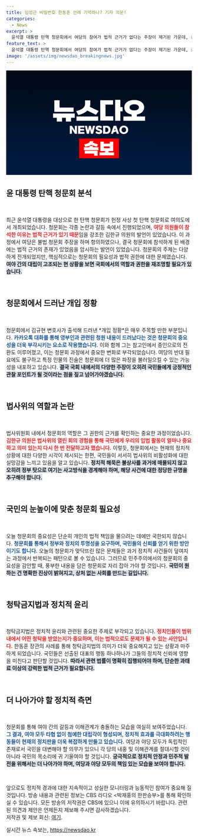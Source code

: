 ```yaml
---
title: 임성근 비밀번호 한동훈 선례 기억하나? 기자 의문!
categories:
  - News
excerpt: >
  윤석열 대통령 탄핵 청문회에서 여당의 참여가 법적 근거가 없다는 주장이 제기된 가운데, 공익 제보자 김규현이 영부인 개입 정황을 폭로해 관심을 모았다. 한동훈 법무부 장관의 사과와 나경원의 청탁 의혹도 중요한 쟁점으로 떠오르며, 국회가 사실상 새로운 전환점을 맞이하고 있다.
feature_text: >
  윤석열 대통령 탄핵 청문회에서 여당의 참여가 법적 근거가 없다는 주장이 제기된 가운데, 공익 제보자 김규현이 영부인 개입 정황을 폭로해 관심을 모았다. 한동훈 법무부 장관의 사과와 나경원의 청탁 의혹도 중요한 쟁점으로 떠오르며, 국회가 사실상 새로운 전환점을 맞이하고 있다.
image: '/assets/img/newsdao_breakingnews.jpg'
---
```


<p><img src="/assets/img/newsdao_breakingnews.jpg" alt="ranknews 속보" /></p>

<h2 data-ke-size="size26">윤 대통령 탄핵 청문회 분석</h2>

<p data-ke-size="size16">&nbsp;</p>

<p data-ke-size="size16">최근 윤석열 대통령을 대상으로 한 탄핵 청문회가 헌정 사상 첫 탄핵 청문회로 여의도에서 개최되었습니다. 청문회는 각종 논란과 갈등 속에서 진행되었으며, <b><span style="color: #ee2323;">여당 의원들이 참석한 이유는 법적 근거가 있기 때문</span></b>임을 강조한 김한규 의원의 발언이 있었습니다. 이 과정에서 여당은 불법 청문회 주장을 하며 항의하였으나, 결국 청문회에 참석하게 된 배경에는 법적 근거의 존재가 있었음을 암시하는 발언이 있었습니다. 청문회의 주제는 다양하게 전개되었지만, 핵심적으로는 청문회의 필요성과 법적 권한에 대한 문제였습니다. <b><span style="background-color: #21538527;">여야 간의 대립이 고조되는 현 상황을 보면 국회에서의 역할과 권한을 재조명할 필요가 있습니다.</span></b></p>

<p data-ke-size="size16">&nbsp;</p>

<h2 data-ke-size="size26">청문회에서 드러난 개입 정황</h2>

<p data-ke-size="size16">&nbsp;</p>

<p data-ke-size="size16">청문회에서 김규현 변호사가 출석해 드러낸 *개입 정황*은 매우 주목할 만한 부분입니다. <b><span style="color: #1a5490;">카카오톡 대화를 통해 영부인과 관련된 청원 내용이 드러났다는 것은 청문회의 중요성을 더욱 부각시키는 요소로 작용했습니다.</span></b> 이와 함께 그는 참고인에서 증인으로의 전환도 이루어졌고, 이는 청문회 과정에서 중요한 변화로 부각되었습니다. 여당의 반대 필요에도 불구하고 특정 인물의 진술은 청문회에 더 많은 파장을 불러일으킬 수 있는 가능성을 내포하고 있습니다. <b><span style="background-color: #21538527;">결국 국회 내에서의 다양한 주장이 오히려 국민들에게 긍정적인 관찰 포인트가 될 것이라는 점을 짚고 넘어가야겠습니다.</span></b></p>

<p data-ke-size="size16">&nbsp;</p>

<h2 data-ke-size="size26">법사위의 역할과 논란</h2>

<p data-ke-size="size16">&nbsp;</p>

<p data-ke-size="size16">법사위원회 내에서 청문회의 역할은 그 권한의 근거를 확인하는 중요한 과정이었습니다. <b><span style="color: #ee2323;">김한규 의원은 법사위의 열린 회의 경험을 통해 국민에게 우리의 입법 활동이 얼마나 중요하고 의미 있는지 다시 한 번 전달하고자 했습니다.</span></b> 이렇듯, 청문회에서는 현재의 정치적 상황에 대한 다양한 시각이 제시되는 한편, 국민들이 서서히 법사위의 비활성화에 대한 실망감을 느끼고 있음을 알고 있습니다. <b><span style="background-color: #21538527;">정치적 해묵은 불상사를 과거에 매몰되지 않고 오히려 정부 탓으로 여기는 사고방식을 경계해야 하며, 해당 사건에 대한 정당한 규명을 추구해야 합니다.</span></b></p>

<p data-ke-size="size16">&nbsp;</p>

<h2 data-ke-size="size26">국민의 눈높이에 맞춘 청문회 필요성</h2>

<p data-ke-size="size16">&nbsp;</p>

<p data-ke-size="size16">오늘 청문회의 중요성은 단순히 개인의 법적 책임을 물으려는 데에만 국한되지 않습니다. <b><span style="color: #1a5490;">청문회를 통해서 정부와 정치의 투명성을 요구하며, 국민들의 신뢰를 얻기 위한 방안이기도 합니다.</span></b> 오늘의 청문회가 맞닥뜨린 많은 문제들은 과거 정치적 사건들이 덮여지는 과정에서 반복되는 패턴으로 볼 수 있습니다. 그러므로 민주주의에서의 청문회의 중요성을 감안할 때, 풍부한 내용을 담은 청문회로 자리 잡아 가야 할 것입니다. <b><span style="background-color: #21538527;">국민이 원하는 건 명확한 진상이 밝혀지고, 상처 없는 사회를 만드는 길입니다.</span></b></p>

<p data-ke-size="size16">&nbsp;</p>

<h2 data-ke-size="size26">청탁금지법과 정치적 윤리</h2>

<p data-ke-size="size16">&nbsp;</p>

<p data-ke-size="size16">청탁금지법은 정치적 윤리와 관련된 중요한 주제로 부각되고 있습니다. <b><span style="color: #ee2323;">정치인들이 범위 내에서 어떤 청탁을 받았는지가 중요하며, 이는 법적으로도 문제가 될 수 있는 사안입니다.</span></b> 한동훈 장관의 사례를 통해 청탁금지법의 의미가 더욱 중요해지고 있는 상황과 마주하게 되었습니다. 국민들은 선출된 대표의 행동 하나하나가 그들의 정치적 신뢰에 영향을 미친다고 판단할 것입니다. <b><span style="background-color: #21538527;">따라서 관련 법률이 명확히 집행되어야 하며, 단순한 과태료 이상의 강력한 법적 근거가 필요합니다.</span></b></p>

<p data-ke-size="size16">&nbsp;</p>

<h2 data-ke-size="size26">더 나아가야 할 정치적 측면</h2>

<p data-ke-size="size16">&nbsp;</p>

<p data-ke-size="size16">청문회를 통해 여야 간의 갈등과 이해관계가 충돌하는 모습을 여실히 보여주었습니다. <b><span style="color: #1a5490;">그 결과, 여야 모두 타협 없이 첨예한 대립각이 형성되며, 정치적 효과를 극대화하려는 행동들이 현재의 정치판을 더욱 복잡하게 만들고 있습니다.</span></b> 여당과 야당 모두가 독립적인 존재로서 국민을 대변해야 할 의무가 있으니 각 당의 내홍 및 이해관계를 절대시할 것이 아니라 국민의 목소리에 귀 기울여야 할 것입니다. <b><span style="background-color: #21538527;">궁극적으로 정치적 안정과 민주적 발전을 위해서는 더 나아가야 하며, 여당과 야당 모두의 책임 있는 모습을 보여야 합니다.</span></b></p>

<p data-ke-size="size16">&nbsp;</p>

<p data-ke-size="size16">앞으로도 정치적 경과에 대한 지속적이고 성실한 모니터링과 능동적인 참여가 중요해 질 것입니다. 방송 내용과 관련된 정보는 CBS 라디오 <박재홍의 한판승부>를 통해 확인하실 수 있습니다. 모든 방송의 저작권은 CBS에 있으니 이에 유의하시기 바랍니다. 관련된 의견과 제안은 언제든지 제보해 주시면 감사하겠습니다.<br> 저작권 및 제보 회신: <a href="https://url.kr/b71afn">여기</a>.</p> 
실시간 뉴스 속보는, <a href="https://newsdao.kr" rel="dofollow">https://newsdao.kr</a>


